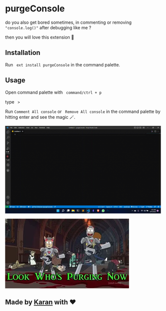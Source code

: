 # purgeConsole

do you also get bored sometimes, in commenting or removing ``` "console.log()"``` after debugging like me ? 

then you will love this extension 💝

## Installation  

Run ``` ext install purgeConsole```  in the command palette.

## Usage 

Open command palette with ``` command/ctrl + p```

type ``` >``` 

Run ``` Comment All console ``` or ``` Remove All console``` in the command palette by hitting enter and see the magic 🪄.

![video](img/demoVideo.gif)

![img](img/look%20who%20is%20purging.png)

## Made by [Karan](https://twitter.com/KaranJanthe) with ❤️

